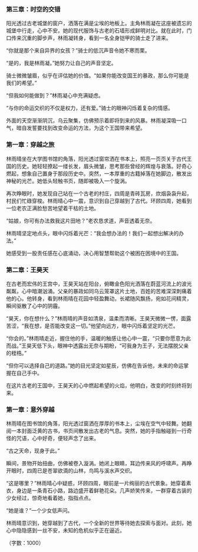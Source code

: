 ### 第三章：时空的交错

阳光透过古老城堡的窗户，洒落在满是尘埃的地板上。主角林雨凝在这座被遗忘的城堡中行走，心中不安。她的现代服饰与古老的石墙形成鲜明对比。就在此时，门口传来沉重的脚步声，林雨凝转身，看到一名全身铠甲的骑士走了进来。

“你就是那个来自异界的女孩？”骑士的低沉声音令她不寒而栗。

“是的，我是林雨凝。”她努力让自己的声音坚定。

骑士微微皱眉，似乎在评估她的价值。“如果你能改变国王的暴政，那么你可能是我们的希望。”

“但我如何能做到？”林雨凝心中充满疑虑。

“与你的命运交织的不仅是权力，还有爱。”骑士的眼神闪烁着复杂的情感。

外面的天空渐渐阴沉，乌云聚集，仿佛预示着即将到来的风暴。林雨凝深吸一口气，暗自发誓要找到改变命运的方法，为这个王国带来希望。

### 第一章：穿越之旅

林雨晴坐在大学图书馆的角落，阳光透过窗帘洒在书本上，照亮一页页关于古代王国的历史。她轻轻撩起一缕长发，眉头微皱，思考那些曾经的辉煌与衰落。好奇心燃起，想象自己置身于那段历史中。突然，一本厚重的古籍掉落在她脚边，散发出神秘的光芒。她低头轻触书页，随即被吸入一个旋涡。

再次睁眼时，她发现自己站在一个古老的村庄，四周是青砖瓦房，炊烟袅袅升起，村民们忙碌穿梭。林雨晴心中一震，意识到自己穿越到了古代。环顾四周，她看到一位老农正满脸愁苦地望着干枯的土地。

“姑娘，你可有办法救我这片田地？”老农恳求道，声音透着无奈。

林雨晴坚定地点头，眼中闪烁着光芒：“我会想办法的！我们一起想出解决的办法。”

她感受到一股责任感在心底涌动，决心用智慧帮助这个被困在困境中的王国。

### 第二章：王昊天

在古老而宏伟的王宫中，王昊天站在阳台，俯瞰金色阳光洒落在蔚蓝河流上的波光粼粼，心中暗潮汹涌。父亲的暴政如同乌云笼罩这片土地，百姓的苦难深深刺痛着他的心。他转身，看到林雨晴在花园中轻盈舞动，长裙随风飘扬，宛如花间精灵，瞬间驱散了心中的阴霾。

“昊天，你在想什么？”林雨晴的声音如清泉，温柔而清晰。王昊天微微一愣，面露苦涩，“我在想，是否能改变这一切。”他望向远方，眼中闪烁着坚定的光芒。

“你会的。”林雨晴走近，握住他的手，温暖的触感让他心中一震，“只要你愿意为此而战。”王昊天低下头，眼神中透露出无奈与期盼，“可我身为王子，无法摆脱父亲的桎梏。”

“但你可以选择自己的道路。”她的目光坚定如星辰，仿佛在告诉他，未来的命运掌握在自己手中。

在这片古老的王国中，王昊天的心中燃起希望的火焰，他明白，改变的时刻终将到来。

### 第一章：意外穿越

林雨晴在图书馆的角落，阳光透过窗洒在厚厚的书本上，尘埃在空气中轻舞。她翻阅一本封面泛黄的古书，书页间散发出古老的气息。突然，她的手指触碰到一行奇怪的咒语，心中好奇，便轻声念了出来。

“古之天命，现身于此。”

瞬间，景物开始扭曲，仿佛被卷入漩涡。她闭上眼睛，耳边传来风的呼啸声。再睁开眼时，四周已是苍翠欲滴的山林，鸟鸣与溪水声交织。 

“这是哪里？”林雨晴心中疑惑，环顾四周，眼前是一片绚丽的古代景象。她穿着素衣，身边是一条青石小路，路边盛开着鲜艳花朵。几声娇笑传来，一群穿着古装的少女经过，惊奇地看着她，指指点点。

“她是谁？”一个少女低声问。

林雨晴意识到，她穿越到了古代，一个全新的世界等待她去探索与面对。此刻，她心中隐隐感到一丝不安，未知的危机似乎正在逼近。

（字数：1000）